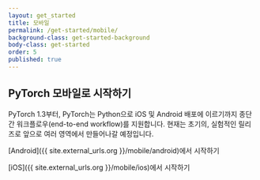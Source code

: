 ```yaml
---
layout: get_started
title: 모바일
permalink: /get-started/mobile/
background-class: get-started-background
body-class: get-started
order: 5
published: true
---
```


## PyTorch 모바일로 시작하기

PyTorch 1.3부터, PyTorch는 Python으로 iOS 및 Android 배포에 이르기까지 종단 간 워크플로우(end-to-end workflow)를 지원합니다.
현재는 초기의, 실험적인 릴리즈로 앞으로 여러 영역에서 만들어나갈 예정입니다.

[Android]({{ site.external_urls.org }}/mobile/android)에서 시작하기

[iOS]({{ site.external_urls.org }}/mobile/ios)에서 시작하기

<script page-id="mobile" src="{{ site.baseurl }}/assets/menu-tab-selection.js"></script>
